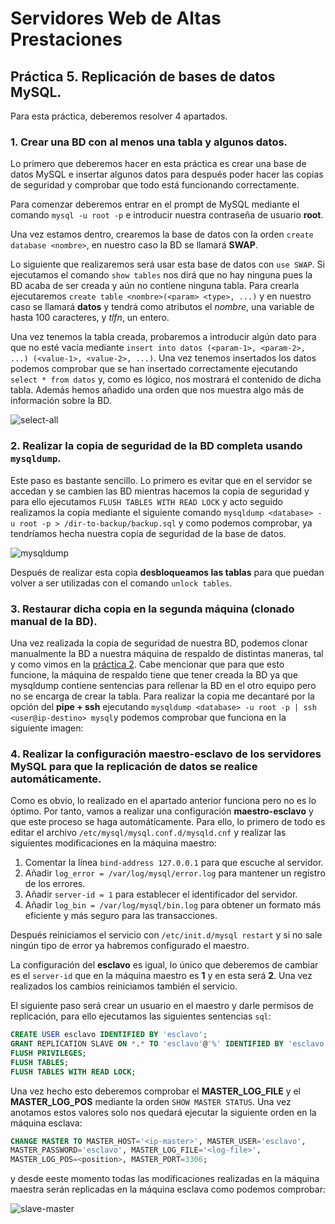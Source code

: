 # Servidores Web de Altas Prestaciones
## Práctica 5. Replicación de bases de datos MySQL.

Para esta práctica, deberemos resolver 4 apartados.

### 1. Crear una BD con al menos una tabla y algunos datos.

Lo primero que deberemos hacer en esta práctica es crear una base de datos MySQL e insertar algunos datos para después poder hacer las copias de seguridad y comprobar que todo está funcionando correctamente.

Para comenzar deberemos entrar en el prompt de MySQL mediante el comando `mysql -u root -p` e introducir nuestra contraseña de usuario **root**.

Una vez estamos dentro, crearemos la base de datos con la orden `create database <nombre>`, en nuestro caso la BD se llamará **SWAP**.

Lo siguiente que realizaremos será usar esta base de datos con `use SWAP`. Si ejecutamos el comando `show tables` nos dirá que no hay ninguna pues la BD acaba de ser creada y aún no contiene ninguna tabla. Para crearla ejecutaremos `create table <nombre>(<param> <type>, ...)` y en nuestro caso se llamará **datos** y tendrá como atributos el *nombre*, una variable de hasta 100 caracteres, y *tlfn*, un entero.

Una vez tenemos la tabla creada, probaremos a introducir algún dato para que no esté vacía mediante `insert into datos (<param-1>, <param-2>, ...) (<value-1>, <value-2>, ...)`. Una vez tenemos insertados los datos podemos comprobar que se han insertado correctamente ejecutando `select * from datos` y, como es lógico, nos mostrará el contenido de dicha tabla. Además hemos añadido una orden que nos muestra algo más de información sobre la BD.

![select-all](https://github.com/Cerv1/SWAP-1617/blob/master/Pr%C3%A1ctica%205/select-all.png)

### 2. Realizar la copia de seguridad de la BD completa usando `mysqldump`.

Este paso es bastante sencillo. Lo primero es evitar que en el servidor se accedan y se cambien las BD mientras hacemos la copia de seguridad y para ello ejecutamos `FLUSH TABLES WITH READ LOCK` y acto seguido realizamos la copia mediante el siguiente comando `mysqldump <database> -u root -p > /dir-to-backup/backup.sql` y como podemos comprobar, ya tendríamos hecha nuestra copia de seguridad de la base de datos.

![mysqldump](https://github.com/Cerv1/SWAP-1617/blob/master/Pr%C3%A1ctica%205/mysqldump.png)

Después de realizar esta copia **desbloqueamos las tablas** para que puedan volver a ser utilizadas con el comando `unlock tables`.

### 3. Restaurar dicha copia en la segunda máquina (clonado manual de la BD).

Una vez realizada la copia de seguridad de nuestra BD, podemos clonar manualmente la BD a nuestra máquina de respaldo de distintas maneras, tal y como vimos en la [práctica 2](https://github.com/Cerv1/SWAP-1617/tree/master/Pr%C3%A1ctica%202). Cabe mencionar que para que esto funcione, la máquina de respaldo tiene que tener creada la BD ya que mysqldump contiene sentencias para rellenar la BD en el otro equipo pero no se encarga de crear la tabla. Para realizar la copia me decantaré por la opción del **pipe + ssh** ejecutando `mysqldump <database> -u root -p | ssh <user@ip-destino> mysql`y podemos comprobar que funciona en la siguiente imagen:


### 4. Realizar la configuración maestro-esclavo de los servidores MySQL para que la replicación de datos se realice automáticamente.

Como es obvio, lo realizado en el apartado anterior funciona pero no es lo óptimo. Por tanto, vamos a realizar una configuración **maestro-esclavo** y que este proceso se haga automáticamente. Para ello, lo primero de todo es editar el archivo `/etc/mysql/mysql.conf.d/mysqld.cnf` y realizar las siguientes modificaciones en la máquina maestro:

1. Comentar la línea `bind-address 127.0.0.1` para que escuche al servidor.
2. Añadir `log_error = /var/log/mysql/error.log` para mantener un registro de los errores.
3. Añadir `server-id = 1` para establecer el identificador del servidor.
4. Añadir `log_bin = /var/log/mysql/bin.log` para obtener un formato más eficiente y más seguro para las transacciones.

Después reiniciamos el servicio con `/etc/init.d/mysql restart` y si no sale ningún tipo de error ya habremos configurado el maestro.

La configuración del **esclavo** es igual, lo único que deberemos de cambiar es el `server-id` que en la máquina maestro es **1** y en esta será **2**. Una vez realizados los cambios reiniciamos también el servicio.

El siguiente paso será crear un usuario en el maestro y darle permisos de replicación, para ello ejecutamos las siguientes sentencias `sql`:
```sql
CREATE USER esclavo IDENTIFIED BY 'esclavo';
GRANT REPLICATION SLAVE ON *.* TO 'esclavo'@'%' IDENTIFIED BY 'esclavo';
FLUSH PRIVILEGES;
FLUSH TABLES;
FLUSH TABLES WITH READ LOCK;
```


Una vez hecho esto deberemos comprobar el **MASTER_LOG_FILE** y el **MASTER_LOG_POS** mediante la orden `SHOW MASTER STATUS`. Una vez anotamos estos valores solo nos quedará ejecutar la siguiente orden en la máquina esclava:

```sql
CHANGE MASTER TO MASTER_HOST='<ip-master>', MASTER_USER='esclavo',
MASTER_PASSWORD='esclavo', MASTER_LOG_FILE='<log-file>',
MASTER_LOG_POS=<position>, MASTER_PORT=3306;
```

y desde eeste momento todas las modificaciones realizadas en la máquina maestra serán replicadas en la máquina esclava como podemos comprobar:

![slave-master](https://github.com/Cerv1/SWAP-1617/blob/master/Pr%C3%A1ctica%205/slave-master.png)
